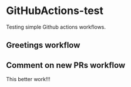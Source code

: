 # GitHubActions-test

Testing simple Github actions workflows.

## Greetings workflow

## Comment on new PRs workflow
This better work!!!
